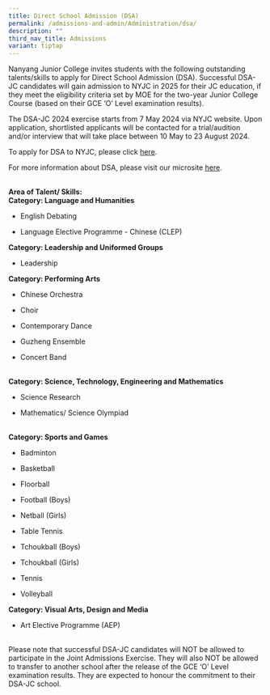 ```yaml
---
title: Direct School Admission (DSA)
permalink: /admissions-and-admin/Administration/dsa/
description: ""
third_nav_title: Admissions
variant: tiptap
---
```

<p>Nanyang Junior College invites students with the following outstanding
talents/skills to apply for Direct School Admission (DSA). Successful DSA-JC
candidates will gain admission to NYJC in 2025 for their JC education,
if they meet the eligibility criteria set by MOE for the two-year Junior
College Course (based on their GCE ‘O’ Level examination results).</p>
<p>The DSA-JC 2024 exercise starts from 7 May 2024 via NYJC website. Upon
application, shortlisted applicants will be contacted for a trial/audition
and/or interview that will take place between 10 May to 23 August 2024.</p>
<p>To apply for DSA to NYJC, please click&nbsp;<a href="https://form.gov.sg/662106c610ad92e303c0bba9" rel="noopener noreferrer nofollow" target="_blank">here</a>.&nbsp;</p>
<p>For more information about DSA, please visit our microsite&nbsp;<a href="https://www.nanyangjc.org/dsa/" rel="noopener noreferrer nofollow" target="_blank">here</a>.&nbsp;</p>
<p>
<br><strong>Area of&nbsp;Talent/ Skills:</strong> 
<br><strong>Category: Language and Humanities</strong>
</p>
<ul>
<li>
<p>English Debating</p>
</li>
<li>
<p>Language Elective Programme - Chinese (CLEP)</p>
</li>
</ul>
<p></p>
<p><strong>Category: Leadership and Uniformed Groups</strong>
</p>
<ul>
<li>
<p>Leadership</p>
</li>
</ul>
<p></p>
<p><strong>Category: Performing Arts</strong>
</p>
<ul>
<li>
<p>Chinese Orchestra</p>
</li>
<li>
<p>Choir</p>
</li>
<li>
<p>Contemporary Dance</p>
</li>
<li>
<p>Guzheng Ensemble</p>
</li>
<li>
<p>Concert Band</p>
</li>
</ul>
<p>
<br><strong>Category: Science, Technology, Engineering and Mathematics</strong>
</p>
<ul>
<li>
<p>Science Research</p>
</li>
<li>
<p>Mathematics/ Science Olympiad</p>
</li>
</ul>
<p>
<br><strong>Category: Sports and Games</strong>
</p>
<ul>
<li>
<p>Badminton</p>
</li>
<li>
<p>Basketball</p>
</li>
<li>
<p>Floorball</p>
</li>
<li>
<p>Football (Boys)</p>
</li>
<li>
<p>Netball (Girls)</p>
</li>
<li>
<p>Table Tennis</p>
</li>
<li>
<p>Tchoukball (Boys)</p>
</li>
<li>
<p>Tchoukball (Girls)</p>
</li>
<li>
<p>Tennis</p>
</li>
<li>
<p>Volleyball</p>
</li>
</ul>
<p></p>
<p><strong>Category: Visual Arts, Design and Media</strong>
</p>
<ul>
<li>
<p>Art Elective Programme (AEP)</p>
</li>
</ul>
<p>
<br>Please note that successful DSA-JC candidates will NOT be allowed to participate
in the Joint Admissions Exercise. They will also NOT be allowed to transfer
to another school after the release of the GCE ‘O’ Level examination results.
They are expected to honour the commitment to their DSA-JC school.</p>
<p>
<br>
</p>